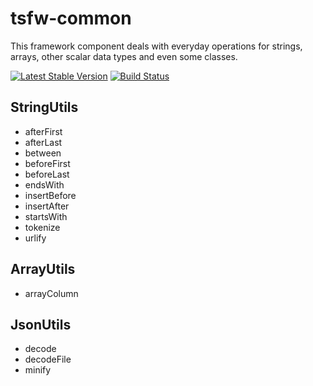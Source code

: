 tsfw-common
===========
This framework component deals with everyday operations for strings, arrays, other scalar data types and even some classes.

[![Latest Stable Version](https://poser.pugx.org/timesplinter/tsfw-common/v/stable.svg)](https://packagist.org/packages/timesplinter/tsfw-common)
[![Build Status](https://travis-ci.org/TiMESPLiNTER/tsfw-common.svg)](https://travis-ci.org/TiMESPLiNTER/tsfw-common)

StringUtils
-----------
* afterFirst
* afterLast
* between
* beforeFirst
* beforeLast
* endsWith
* insertBefore
* insertAfter
* startsWith
* tokenize
* urlify

ArrayUtils
----------
* arrayColumn

JsonUtils
---------
* decode
* decodeFile
* minify